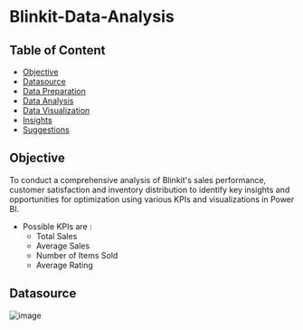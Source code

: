# Blinkit-Data-Analysis

## Table of Content
  - [Objective](#Objective)
  - [Datasource](#Datasource)
  - [Data Preparation](#Data-Preparation)
  - [Data Analysis](#Data-Analysis)
  - [Data Visualization](#Data-Visualization)
  - [Insights](#Insights)
  - [Suggestions](#Suggestions)

## Objective
To conduct a comprehensive analysis of Blinkit's sales performance, customer satisfaction and inventory distribution to identify key insights and opportunities for optimization using various KPIs and visualizations in Power BI. 
- Possible KPIs are :
    - Total Sales
    - Average Sales
    - Number of Items Sold
    - Average Rating

## Datasource

![image](https://github.com/user-attachments/assets/0739b82a-65e8-43a1-8892-af438e31288e)
